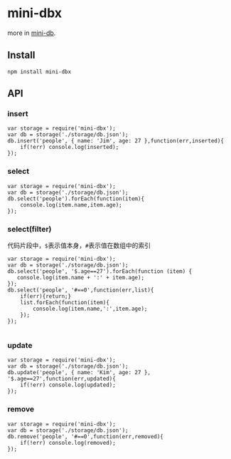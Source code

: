# mini-dbx

more in [mini-db](https://github.com/tianmajs/mini-db).

## Install

    npm install mini-dbx

## API

### insert

```
var storage = require('mini-dbx');
var db = storage('./storage/db.json');
db.insert('people', { name: 'Jim', age: 27 },function(err,inserted){
	if(!err) console.log(inserted);
});
```

### select

```
var storage = require('mini-dbx');
var db = storage('./storage/db.json');
db.select('people').forEach(function(item){
	console.log(item.name,item.age);
});
```

### select(filter)

代码片段中，`$`表示值本身，`#`表示值在数组中的索引

```
var storage = require('mini-dbx');
var db = storage('./storage/db.json');
db.select('people', '$.age==27').forEach(function (item) {
   console.log(item.name + ':' + item.age);
});
db.select('people', '#==0',function(err,list){
	if(err){return;}
	list.forEach(function(item){
		console.log(item.name,':',item.age);
	});
});


```

### update

```
var storage = require('mini-dbx');
var db = storage('./storage/db.json');
db.update('people', { name: 'Kim', age: 27 }, '$.age==27',function(err,updated){
	if(!err) console.log(updated);
});

```

### remove

```
var storage = require('mini-dbx');
var db = storage('./storage/db.json');
db.remove('people', '#==0',function(err,removed){
	if(!err) console.log(removed);
});

```
